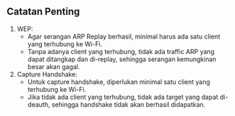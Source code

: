 ## Catatan Penting

1. WEP:
   - Agar serangan ARP Replay berhasil, minimal harus ada satu client yang terhubung ke Wi-Fi.
   - Tanpa adanya client yang terhubung, tidak ada traffic ARP yang dapat ditangkap dan di-replay, sehingga serangan kemungkinan besar akan gagal.
2. Capture Handshake: 
   - Untuk capture handshake, diperlukan minimal satu client yang terhubung ke Wi-Fi.
   - Jika tidak ada client yang terhubung, tidak ada target yang dapat di-deauth, sehingga handshake tidak akan berhasil didapatkan.
